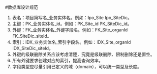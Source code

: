 #数据库设计规范
1.	表名：项目简写名_业务实体名。例如：Ipo_Site Ipo_SiteDic。
2.	主键：PK_业务实体名_id。例如：PK_Site_id PK_SiteDic_id。
3.	外键：FK_业务实体名_外键字段名。例如：FK_Site_organId FK_SiteDic_siteId。
4.	索引：IDX_业务实体名_索引字段名。例如：IDX_Site_organId IDX_SiteDic_siteId。
5.	外键的级联删除关系应该考虑清楚，究竟是级联删除、限制删除还是置空。
6.	所有外键要求创建对应的索引，提高查询效率。
7.	字段类型应尽量引用已定义的域（domain），可以统一类型及长度。